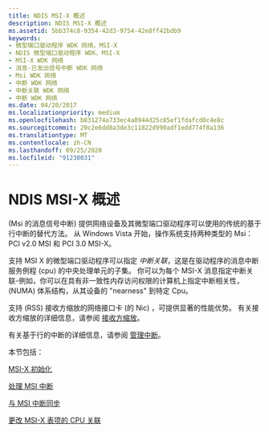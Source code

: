 ```yaml
---
title: NDIS MSI-X 概述
description: NDIS MSI-X 概述
ms.assetid: 5bb374c8-9354-42d3-9754-42e8ff42bdb9
keywords:
- 微型端口驱动程序 WDK 网络，MSI-X
- NDIS 微型端口驱动程序 WDK、MSI-X
- MSI-X WDK 网络
- 消息-已发出信号中断 WDK 网络
- Msi WDK 网络
- 中断 WDK 网络
- 中断关联 WDK 网络
- 中断 WDK 网络
ms.date: 04/20/2017
ms.localizationpriority: medium
ms.openlocfilehash: b831274a733ec4a0944d25c85ef1fdafcd0c4e8c
ms.sourcegitcommit: 29c2e6dd8a3de3c11822d990adf1edd774f8a136
ms.translationtype: MT
ms.contentlocale: zh-CN
ms.lasthandoff: 09/25/2020
ms.locfileid: "91230031"
---
```

# <a name="overview-of-ndis-msi-x"></a>NDIS MSI-X 概述





 (Msi 的消息信号中断) 提供网络设备及其微型端口驱动程序可以使用的传统的基于行中断的替代方法。 从 Windows Vista 开始，操作系统支持两种类型的 Msi： PCI v2.0 MSI 和 PCI 3.0 MSI-X。

支持 MSI X 的微型端口驱动程序可以指定 *中断关联*，这是在驱动程序的消息中断服务例程 (cpu) 的中央处理单元的子集。 你可以为每个 MSI-X 消息指定中断关联-例如，你可以在具有非一致性内存访问权限的计算机上指定中断相关性， (NUMA) 体系结构，从其设备的 "nearness" 到特定 Cpu。

支持 (RSS) 接收方缩放的网络接口卡 (的 Nic) ，可提供显著的性能优势。 有关接收方缩放的详细信息，请参阅 [接收方缩放](./receive-side-scaling-version-2-rssv2-.md)。

有关基于行的中断的详细信息，请参阅 [管理中断](registering-and-deregistering-interrupts.md)。

本节包括：

[MSI-X 初始化](msi-x-initialization.md)

[处理 MSI 中断](handling-an-msi-interrupt.md)

[与 MSI 中断同步](synchronizing-with-an-msi-interrupt.md)

[更改 MSI-X 表项的 CPU 关联](changing-the-cpu-affinity-of-msi-x-table-entries.md)

 

